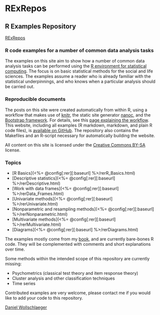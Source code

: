 RExRepos
========

R Examples Repository
---------------------
[RExRepos](http://www.dwoll.de/rexrepos/)

### R code examples for a number of common data analysis tasks

The examples on this site aim to show how a number of common data analysis tasks can be performed using the [R environment for statistical computing](http://www.r-project.org/).
The focus is on basic statistical methods for the social and life sciences.
The examples assume a reader who is already familiar with the statistical underpinnings, and who knows when a particular analysis should be carried out.

### Reproducible documents

The posts on this site were created automatically from within R, using a workflow that makes use of [knitr](http://yihui.name/knitr/), the static site generator [nanoc](http://nanoc.ws/), and the [Bootstrap framework](http://twitter.github.com/bootstrap/). For details, see this [page explaining the workflow](http://www.uni-kiel.de/psychologie/rexrepos/rerWorkflow.html). This website, including all examples (R markdown, markdown, and plain R code files), is [available on GitHub](https://github.com/dwoll/RExRepos). The repository also contains the Makefiles and an R-script necessary for automatically building the website.

All content on this site is licensed under the [Creative Commons BY-SA](http://creativecommons.org/licenses/by-sa/4.0/) license.

### Topics

 - [R Basics](<%= @config[:rer][:baseurl] %>/rerR_Basics.html)
 - [Descriptive statistics](<%= @config[:rer][:baseurl] %>/rerDescriptive.html)
 - [Work with data frames](<%= @config[:rer][:baseurl] %>/rerData_Frames.html)
 - [Univariate methods](<%= @config[:rer][:baseurl] %>/rerUnivariate.html)
 - [Nonparametric and resampling methods](<%= @config[:rer][:baseurl] %>/rerNonparametric.html)
 - [Multivariate methods](<%= @config[:rer][:baseurl] %>/rerMultivariate.html)
 - [Diagrams](<%= @config[:rer][:baseurl] %>/rerDiagrams.html)

The examples mostly come from my [book](http://www.dwoll.de/r/gddmr.php), and are currently bare-bones R code. They will be complemented with comments and short explanations over time.

Some methods within the intended scope of this repository are currently missing:

 - Psychometrics (classical test theory and item response theory)
 - Cluster analysis and other classification techniques
 - Time series

Contributed examples are very welcome, please contact me if you would like to add your code to this repository.

[Daniel Wollschlaeger](http://www.dwoll.de/)
